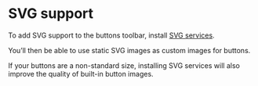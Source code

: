 # SVG support

To add SVG support to the buttons toolbar, install
[SVG services](https://yuo.be/svg-services).

You’ll then be able to use static SVG images as custom images for buttons.

If your buttons are a non-standard size, installing SVG services will also
improve the quality of built-in button images.
